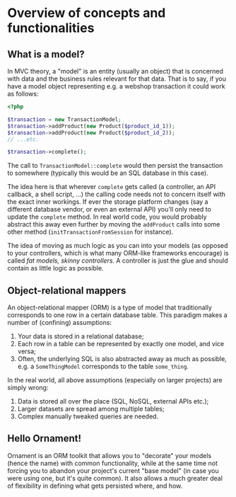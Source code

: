 # Overview of concepts and functionalities

## What is a model?
In MVC theory, a "model" is an entity (usually an object) that is concerned with
data and the business rules relevant for that data. That is to say, if you have
a model object representing e.g. a webshop transaction it could work as follows:

```php
<?php

$transaction = new TransactionModel;
$transaction->addProduct(new Product($product_id_1));
$transaction->addProduct(new Product($product_id_2));
// ...etc.

$transaction->complete();
```

The call to `TransactionModel::complete` would then persist the transaction to
somewhere (typically this would be an SQL database in this case).

The idea here is that wherever `complete` gets called (a controller, an API
callback, a shell script, ...) the calling code needs not to concern itself
with the exact inner workings. If ever the storage platform changes (say a
different database vendor, or even an external API) you'll only need to update
the `complete` method. In real world code, you would probably abstract this
away even further by moving the `addProduct` calls into some other method
(`initTransactionFromSession` for instance).

The idea of moving as much logic as you can into your models (as opposed to your
controllers, which is what many ORM-like frameworks encourage) is called
*fat models, skinny controllers*. A controller is just the glue and should
contain as little logic as possible.

## Object-relational mappers
An object-relational mapper (ORM) is a type of model that traditionally
corresponds to one row in a certain database table. This paradigm makes a
number of (confining) assumptions:

1. Your data is stored in a relational database;
2. Each row in a table can be represented by exactly one model, and vice versa;
3. Often, the underlying SQL is also abstracted away as much as possible, e.g.
   a `SomeThingModel` corresponds to the table `some_thing`.

In the real world, all above assumptions (especially on larger projects) are
simply wrong:

1. Data is stored all over the place (SQL, NoSQL, external APIs etc.);
2. Larger datasets are spread among multiple tables;
3. Complex manually tweaked queries are needed.

## Hello Ornament!
Ornament is an ORM toolkit that allows you to "decorate" your models (hence the
name) with common functionality, while at the same time not forcing you to
abandon your project's current "base model" (in case you were using one, but
it's quite common). It also allows a much greater deal of flexibility in
defining what gets persisted where, and how.

